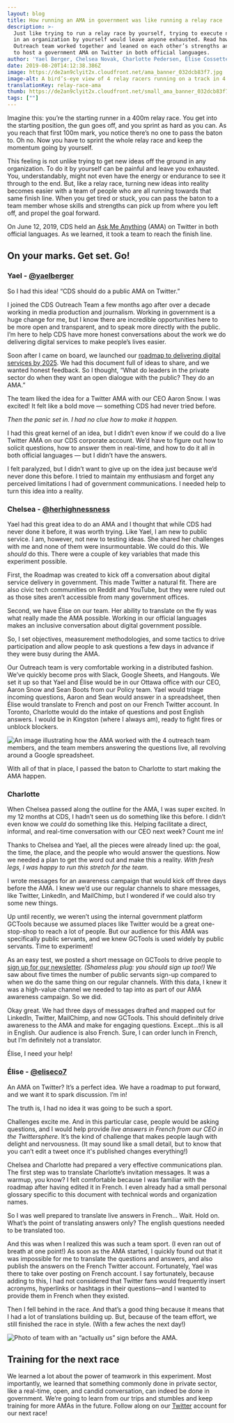 ```yaml
---
layout: blog
title: How running an AMA in government was like running a relay race
description: >-
  Just like trying to run a relay race by yourself, trying to execute new ideas
  in an organization by yourself would leave anyone exhausted. Read how the CDS
  Outreach team worked together and leaned on each other’s strengths and skills
  to host a government AMA on Twitter in both official languages.
author: 'Yael Berger, Chelsea Novak, Charlotte Pedersen, Élise Cossette'
date: 2019-08-20T14:12:38.386Z
image: https://de2an9clyit2x.cloudfront.net/ama_banner_032dcb83f7.jpg
image-alt: A bird’s-eye view of 4 relay racers running on a track in 4 parallel lanes.
translationKey: relay-race-ama
thumb: https://de2an9clyit2x.cloudfront.net/small_ama_banner_032dcb83f7.jpg
tags: [""]
---
```

Imagine this: you’re the starting runner in a 400m relay race. You get into the starting position, the gun goes off, and you sprint as hard as you can. As you reach that first 100m mark, you notice there’s no one to pass the baton to. Oh no. Now you have to sprint the whole relay race and keep the momentum going by yourself.

This feeling is not unlike trying to get new ideas off the ground in any organization. To do it by yourself can be painful and leave you exhausted. You, understandably, might not even have the energy or endurance to see it through to the end. But, like a relay race, turning new ideas into reality becomes easier with a team of people who are all running towards that same finish line. When you get tired or stuck, you can pass the baton to a team member whose skills and strengths can pick up from where you left off, and propel the goal forward.

On June 12, 2019, CDS held an [Ask Me Anything](https://twitter.com/CDS_GC/status/1138855544029143040) (AMA) on Twitter in both official languages. As we learned, it took a team to reach the finish line.

## On your marks. Get set. Go!

### Yael - [@yaelberger](https://twitter.com/yaelberger)

So I had this idea! “CDS should do a public AMA on Twitter.”

I joined the CDS Outreach Team a few months ago after over a decade working in media production and journalism. Working in government is a huge change for me, but I know there are incredible opportunities here to be more open and transparent, and to speak more directly with the public. I’m here to help CDS have more honest conversations about the work we do delivering digital services to make people’s lives easier.

Soon after I came on board, we launched our [roadmap to delivering digital services by 2025](https://digital.canada.ca/roadmap-2025/?utm_source=social&utm_medium=Blog&utm_campaign=roadmap-launch-initial). We had this document full of ideas to share, and we wanted honest feedback. So I thought, “What do leaders in the private sector do when they want an open dialogue with the public? They do an AMA.”

The team liked the idea for a Twitter AMA with our CEO Aaron Snow. I was excited! It felt like a bold move — something CDS had never tried before.

_Then the panic set in. I had no clue how to make it happen._

I had this great kernel of an idea, but I didn’t even know if we could do a live Twitter AMA on our CDS corporate account. We’d have to figure out how to solicit questions, how to answer them in real-time, and how to do it all in both official languages — but I didn’t have the answers.

I felt paralyzed, but I didn’t want to give up on the idea just because we’d never done this before. I tried to maintain my enthusiasm and forget any perceived limitations I had of government communications. I needed help to turn this idea into a reality.

### Chelsea - [@herhighnessness](https://twitter.com/herhighnessness)

Yael had this great idea to do an AMA and I thought that while CDS had never done it before, it was worth trying. Like Yael, I am new to public service. I am, however, not new to testing ideas. She shared her challenges with me and none of them were insurmountable. We could do this. We _should_ do this. There were a couple of key variables that made this experiment possible.

First, the Roadmap was created to kick off a conversation about digital service delivery in government. This made Twitter a natural fit. There are also civic tech communities on Reddit and YouTube, but they were ruled out as those sites aren’t accessible from many government offices.

Second, we have Élise on our team. Her ability to translate on the fly was what really made the AMA possible. Working in our official languages makes an inclusive conversation about digital government possible.

So, I set objectives, measurement methodologies, and some tactics to drive participation and allow people to ask questions a few days in advance if they were busy during the AMA.

Our Outreach team is very comfortable working in a distributed fashion. We’ve quickly become pros with Slack, Google Sheets, and Hangouts. We set it up so that Yael and Élise would be in our Ottawa office with our CEO, Aaron Snow and Sean Boots from our Policy team. Yael would triage incoming questions, Aaron and Sean would answer in a spreadsheet, then Élise would translate to French and post on our French Twitter account. In Toronto, Charlotte would do the intake of questions and post English answers. I would be in Kingston (where I always am), ready to fight fires or unblock blockers.

![An image illustrating how the AMA worked with the 4 outreach team members, and the team members answering the questions live, all revolving around a Google spreadsheet.](https://de2an9clyit2x.cloudfront.net/ama_process_7c8d6af407.jpg "CDS AMA process")

With all of that in place, I passed the baton to Charlotte to start making the AMA happen.

### Charlotte

When Chelsea passed along the outline for the AMA, I was super excited. In my 12 months at CDS, I hadn’t seen us do something like this before. I didn’t even know we _could_ do something like this. Helping facilitate a direct, informal, and real-time conversation with our CEO next week? Count me in!

Thanks to Chelsea and Yael, all the pieces were already lined up: the goal, the time, the place, and the people who would answer the questions. Now we needed a plan to get the word out and make this a reality. _With fresh legs, I was happy to run this stretch for the team._

I wrote messages for an awareness campaign that would kick off three days before the AMA. I knew we’d use our regular channels to share messages, like Twitter, LinkedIn, and MailChimp, but I wondered if we could also try some new things.

Up until recently, we weren’t using the internal government platform GCTools because we assumed places like Twitter would be a great one-stop-shop to reach a lot of people. But our audience for this AMA was specifically public servants, and we knew GCTools is used widely by public servants. Time to experiment!

As an easy test, we posted a short message on GCTools to drive people to [sign up for our newsletter](https://us15.campaign-archive.com/home/?u=729a207773f7324e217a1d945&id=eb357181d2&utm_source=blog&utm_campaign=newsletter_acquisition_EN). _(Shameless plug: you should sign up too!)_ We saw about five times the number of public servants sign-up compared to when we do the same thing on our regular channels. With this data, I knew it was a high-value channel we needed to tap into as part of our AMA awareness campaign. So we did.

Okay great. We had three days of messages drafted and mapped out for LinkedIn, Twitter, MailChimp, and now GCTools. This should definitely drive awareness to the AMA and make for engaging questions. Except...this is all in English. Our audience is also French. Sure, I can order lunch in French, but I’m definitely not a translator.

Élise, I need your help!

### Élise - [@eliseco7](https://twitter.com/eliseco7)

An AMA on Twitter? It’s a perfect idea. We have a roadmap to put forward, and we want it to spark discussion. I’m in!

The truth is, I had no idea it was going to be such a sport.

Challenges excite me. And in this particular case, people would be asking questions, and I would help provide _live answers in French from our CEO in the Twittersphere_. It’s the kind of challenge that makes people laugh with delight and nervousness. (It may sound like a small detail, but to know that you can’t edit a tweet once it's published changes everything!)

Chelsea and Charlotte had prepared a very effective communications plan. The first step was to translate Charlotte’s invitation messages. It was a warmup, you know? I felt comfortable because I was familiar with the roadmap after having edited it in French. I even already had a small personal glossary specific to this document with technical words and organization names.

So I was well prepared to translate live answers in French... Wait. Hold on. What’s the point of translating answers only? The english questions needed to be translated too.

And this was when I realized this was such a team sport. (I even ran out of breath at one point!) As soon as the AMA started, I quickly found out that it was impossible for me to translate the questions and answers, and also publish the answers on the French Twitter account. Fortunately, Yael was there to take over posting on French account. I say fortunately, because adding to this, I had not considered that Twitter fans would frequently insert acronyms, hyperlinks or hashtags in their questions—and I wanted to provide them in French when they existed.

Then I fell behind in the race. And that’s a good thing because it means that I had a lot of translations building up. But, because of the team effort, we still finished the race in style. (With a few aches the next day!)

![Photo of team with an “actually us” sign before the AMA.](https://de2an9clyit2x.cloudfront.net/ama_en_9589f6ea4d.jpg "CDS Twitter AMA team")

## Training for the next race

We learned a lot about the power of teamwork in this experiment. Most importantly, we learned that something commonly done in private sector, like a real-time, open, and candid conversation, can indeed be done in government. We’re going to learn from our trips and stumbles and keep training for more AMAs in the future. Follow along on our [Twitter](https://twitter.com/CDS_GC) account for our next race!

